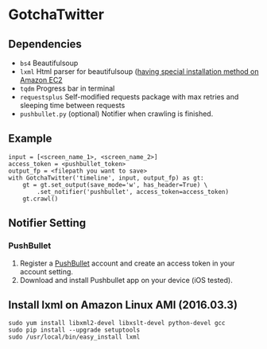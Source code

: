 GotchaTwitter
======

Dependencies
------
- `bs4` Beautifulsoup
- `lxml` Html parser for beautifulsoup ([having special installation method on Amazon EC2](#install-lxml-on-amazon-linux-ami-2016033--)
- `tqdm` Progress bar in terminal
- `requestsplus` Self-modified requests package with max retries and sleeping time between requests
- `pushbullet.py` (optional) Notifier when crawling is finished.

Example
------
    input = [<screen_name_1>, <screen_name_2>]
    access_token = <pushbullet_token>
    output_fp = <filepath you want to save>
    with GotchaTwitter('timeline', input, output_fp) as gt:
	    gt = gt.set_output(save_mode='w', has_header=True) \
		    .set_notifier('pushbullet', access_token=access_token)
	    gt.crawl()

Notifier Setting
------
### PushBullet
1. Register a [PushBullet](https://www.pushbullet.com/) account and create an access token in your account setting.
2. Download and install Pushbullet app on your device (iOS tested).

Install lxml on Amazon Linux AMI (2016.03.3)  
------
    sudo yum install libxml2-devel libxslt-devel python-devel gcc
    sudo pip install --upgrade setuptools
    sudo /usr/local/bin/easy_install lxml
